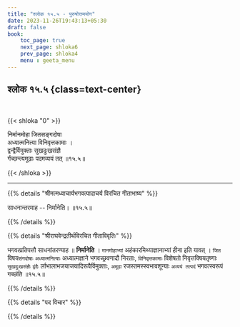 ```yaml
---
title: "श्लोक १५.५ - पुरुषोत्तमयोग"
date: 2023-11-26T19:43:13+05:30
draft: false
book:
    toc_page: true
    next_page: shloka6
    prev_page: shloka4
    menu : geeta_menu
---
```




## श्लोक १५.५ {class=text-center}

<br/>

{{< shloka  "0"  >}}

निर्मानमोहा जितसङ्गदोषा  
अध्यात्मनित्या विनिवृत्तकामाः ।  
द्वन्द्वैर्विमुक्ताः सुखदुःखसंज्ञै  
र्गच्छन्त्यमूढाः पदमव्ययं तत् ॥१५.५॥

{{< /shloka >}}

---


{{% details "श्रीमत्मध्वाचार्यभगवत्पादाचर्य विरचित  गीताभाष्य" %}}

साधनान्तरमाह -- निर्मानेति। ॥१५.५॥

{{% /details %}}



{{% details "श्रीराघवेन्द्रतीर्थविरचित गीताविवृतिः" %}}

भगवत्प्रतिपत्तौ साधनांतरण्याह ॥ **निर्मानेति** । 
`मानमोहाभ्यां` अहंकारमिथ्याज्ञानाभ्यां हीना इति यावत् ।
`जित` विषय`संगदोषाः` `अध्यात्मनित्याः` अध्यात्मज्ञाने 
भगवच्छ्रवणादौ निरताः, `विनिवृत्तकामाः` विशेषतो 
निवृत्तविषयतृष्णाः `सुखदुःखसंज्ञैः` 
`द्वंदैः` र्लाभालाभजयाजयादिरूपैर्विमुक्ताः, `अमूढा`
रजस्तमस्स्वभावशून्याः `अव्ययं तत्पदं` भगवत्स्वरूपं 
गच्छंति ॥१५.५॥

{{% /details %}}



{{% details "पद विचार" %}}


{{% /details %}}

